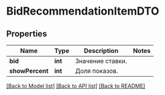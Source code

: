# BidRecommendationItemDTO

## Properties
Name | Type | Description | Notes
------------ | ------------- | ------------- | -------------
**bid** | **int** | Значение ставки. | 
**showPercent** | **int** | Доля показов. | 

[[Back to Model list]](../README.md#documentation-for-models) [[Back to API list]](../README.md#documentation-for-api-endpoints) [[Back to README]](../README.md)


